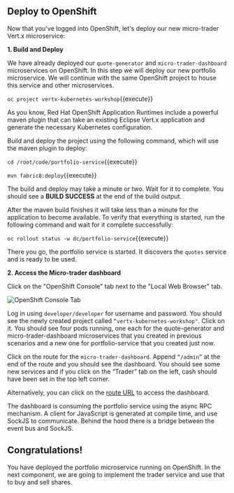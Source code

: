 ## Deploy to OpenShift

Now that you've logged into OpenShift, let's deploy our new micro-trader Vert.x microservice:

**1. Build and Deploy**

We have already deployed our `quote-generator` and `micro-trader-dashboard` microservices on OpenShift. In this step we will deploy our new portfolio microservice. We will continue with the same OpenShift project to house this service and other microservices.

`oc project vertx-kubernetes-workshop`{{execute}}

As you know, Red Hat OpenShift Application Runtimes include a powerful maven plugin that can take an
existing Eclipse Vert.x application and generate the necessary Kubernetes configuration.

Build and deploy the project using the following command, which will use the maven plugin to deploy:

`cd /root/code/portfolio-service`{{execute}}

`mvn fabric8:deploy`{{execute}}

The build and deploy may take a minute or two. Wait for it to complete. You should see a **BUILD SUCCESS** at the
end of the build output.

After the maven build finishes it will take less than a minute for the application to become available.
To verify that everything is started, run the following command and wait for it complete successfully:

`oc rollout status -w dc/portfolio-service`{{execute}}

There you go, the portfolio service is started. It discovers the ``quotes`` service and is ready to be used.

**2. Access the Micro-trader dashboard**

Click on the "OpenShift Console" tab next to the "Local Web Browser" tab.

![OpenShift Console Tab](/openshift/assets/middleware/rhoar-getting-started-vertx/openshift-console-tab.png)

Log in using `developer/developer` for username and password. You should see the newly created project called `“vertx-kubernetes-workshop"`. Click on it. You should see four pods running, one each for the quote-generator and micro-trader-dashboard microservices that you created in previous scenarios and a new one for portfolio-service that you created just now.

Click on the route for the `micro-trader-dashboard`. Append `“/admin”` at the end of the route and you should see the dashboard. You should see some new services and if you click on the “Trader” tab on the left, cash should have been set in the top left corner.

Alternatively, you can click on the
[route URL](http://micro-trader-dashboard-vertx-kubernetes-workshop.[[HOST_SUBDOMAIN]]-80-[[KATACODA_HOST]].environments.katacoda.com/admin)
to access the dashboard.

The dashboard is consuming the portfolio service using the async RPC mechanism. A client for JavaScript is generated at compile time, and use SockJS to communicate. Behind the hood there is a bridge between the event bus and SockJS.

## Congratulations!

You have deployed the portfolio microservice running on OpenShift. In the next component, we are going to implement the trader service and use that to buy and sell shares. 
